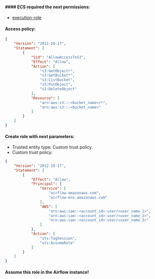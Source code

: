 #### #### ECS required the next permissions:
- [execution-role](https://docs.aws.amazon.com/mwaa/latest/userguide/mwaa-create-role.html)

#### Access policy:
```json
{
    "Version": "2012-10-17",
    "Statement": [
        {
            "Sid": "AllowAccessToS3",
            "Effect": "Allow",
            "Action": [
                "s3:GetObject*",
                "s3:GetBucket*",
                "s3:ListBucket",
                "s3:PutObject",
                "s3:DeleteObject"
            ],
            "Resource": [
                "arn:aws:s3:::<bucket_name>/*",
                "arn:aws:s3:::<bucket_name>"
            ]
        }
    ]
}
```

#### Create role with next parameters:
- Trusted entity type: Custom trust policy.
- Custom trust policy:
```json
{
    "Version": "2012-10-17",
    "Statement": [
        {
            "Effect": "Allow",
            "Principal": {
                "Service": [
                    "airflow.amazonaws.com",
                    "airflow-env.amazonaws.com"
                ],
                "AWS": [
                    "arn:aws:iam::<account_id>:user/<user_name_1>",
                    "arn:aws:iam::<account_id>:user/<user_name_2>",
                    "arn:aws:iam::<account_id>:user/<user_name_3>"
                ]
            },
            "Action": [
                "sts:TagSession",
                "sts:AssumeRole"
            ]
        }
    ]
}
```

#### Assume this role in the Airflow instance!
